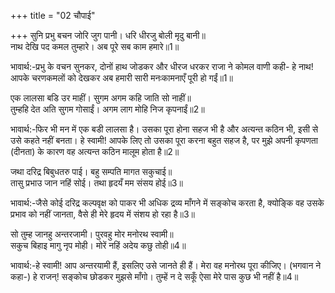 +++
title = "02 चौपाई"

+++
सुनि प्रभु बचन जोरि जुग पानी। धरि धीरजु बोली मृदु बानी॥  
नाथ देखि पद कमल तुम्हारे। अब पूरे सब काम हमारे॥1॥  

भावार्थ:-प्रभु के वचन सुनकर, दोनों हाथ जोडकर और धीरज धरकर राजा ने कोमल वाणी कही- हे नाथ! आपके चरणकमलों को देखकर अब हमारी सारी मनःकामनाएँ पूरी हो गईं॥1॥  

एक लालसा बडि उर माहीं। सुगम अगम कहि जाति सो नाहीं॥  
तुम्हहि देत अति सुगम गोसाईं। अगम लाग मोहि निज कृपनाईं॥2॥  

भावार्थ:-फिर भी मन में एक बडी लालसा है। उसका पूरा होना सहज भी है और अत्यन्त कठिन भी, इसी से उसे कहते नहीं बनता। हे स्वामी! आपके लिए तो उसका पूरा करना बहुत सहज है, पर मुझे अपनी कृपणता (दीनता) के कारण वह अत्यन्त कठिन मालूम होता है॥2॥  

जथा दरिद्र बिबुधतरु पाई। बहु सम्पति मागत सकुचाई॥  
तासु प्रभाउ जान नहिं सोई। तथा हृदयँ मम संसय होई॥3॥  

भावार्थ:-जैसे कोई दरिद्र कल्पवृक्ष को पाकर भी अधिक द्रव्य माँगने में सङ्कोच करता है, क्योङ्कि वह उसके प्रभाव को नहीं जानता, वैसे ही मेरे हृदय में संशय हो रहा है॥3॥  

सो तुम्ह जानहु अन्तरजामी। पुरवहु मोर मनोरथ स्वामी॥  
सकुच बिहाइ मागु नृप मोही। मोरें नहिं अदेय कछु तोही॥4॥  

भावार्थ:-हे स्वामी! आप अन्तरयामी हैं, इसलिए उसे जानते ही हैं। मेरा वह मनोरथ पूरा कीजिए। (भगवान ने कहा-) हे राजन्‌! सङ्कोच छोडकर मुझसे माँगो। तुम्हें न दे सकूँ ऐसा मेरे पास कुछ भी नहीं है॥4॥  